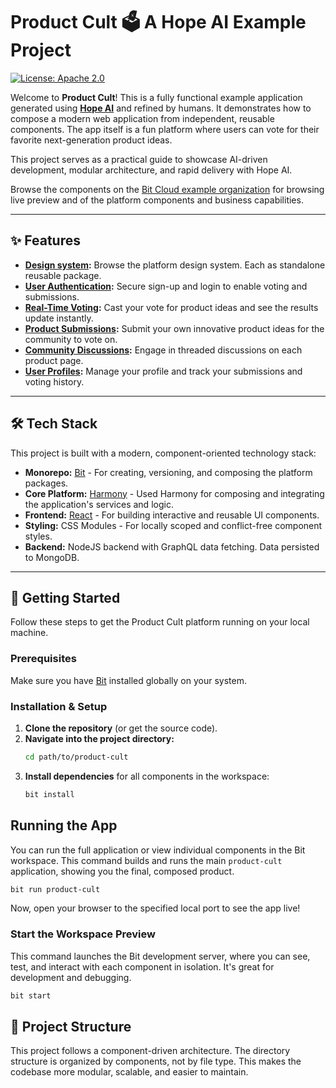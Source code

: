 # Product Cult 🗳️ A Hope AI Example Project 

[![License: Apache 2.0](https://img.shields.io/badge/License-Apache_2.0-blue.svg)](https://opensource.org/licenses/Apache-2.0)

Welcome to **Product Cult**! This is a fully functional example application generated using [**Hope AI**](https://bit.cloud) and refined by humans. It demonstrates how to compose a modern web application from independent, reusable components. The app itself is a fun platform where users can vote for their favorite next-generation product ideas.

This project serves as a practical guide to showcase AI-driven development, modular architecture, and rapid delivery with Hope AI.

Browse the components on the [Bit Cloud example organization](https://bit.cloud/infinity) for browsing live preview and of the platform components and business capabilities.

---

## ✨ Features

* **[Design system](https://bit.cloud/infinity/design):** Browse the platform design system. Each as standalone reusable package.
* **[User Authentication](https://bit.cloud/infinity/products):** Secure sign-up and login to enable voting and submissions.
* **[Real-Time Voting](https://bit.cloud/infinity/voting):** Cast your vote for product ideas and see the results update instantly.
* **[Product Submissions](https://bit.cloud/infinity/products):** Submit your own innovative product ideas for the community to vote on.
* **[Community Discussions](https://bit.cloud/infinity/forums):** Engage in threaded discussions on each product page.
* **[User Profiles](https://bit.cloud/infinity/people):** Manage your profile and track your submissions and voting history.

---

## 🛠️ Tech Stack

This project is built with a modern, component-oriented technology stack:

* **Monorepo:** [Bit](https://bit.dev) - For creating, versioning, and composing the platform packages.
* **Core Platform:** [Harmony](https://bit.dev/docs/harmony-intro) - Used Harmony for composing and integrating the application's services and logic.
* **Frontend:** [React](https://reactjs.org/) - For building interactive and reusable UI components.
* **Styling:** CSS Modules - For locally scoped and conflict-free component styles.
* **Backend:** NodeJS backend with GraphQL data fetching. Data persisted to MongoDB. 

---

## 🚀 Getting Started

Follow these steps to get the Product Cult platform running on your local machine.

### Prerequisites

Make sure you have [Bit](https://bit.dev/docs/getting-started/installing-bit/installing-bit) installed globally on your system.

### Installation & Setup

1.  **Clone the repository** (or get the source code).
2.  **Navigate into the project directory:**
    ```bash
    cd path/to/product-cult
    ```
3.  **Install dependencies** for all components in the workspace:
    ```bash
    bit install
    ```

## Running the App

You can run the full application or view individual components in the Bit workspace.
This command builds and runs the main `product-cult` application, showing you the final, composed product.

```bash
bit run product-cult
```
Now, open your browser to the specified local port to see the app live!

### Start the Workspace Preview

This command launches the Bit development server, where you can see, test, and interact with each component in isolation. It's great for development and debugging.

```bash
bit start
```

## 📂 Project Structure

This project follows a component-driven architecture. The directory structure is organized by components, not by file type. This makes the codebase more modular, scalable, and easier to maintain.
